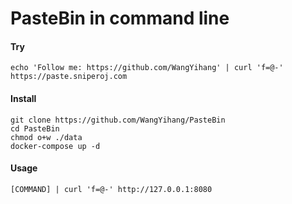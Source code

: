 # PasteBin in command line

#### Try
```
echo 'Follow me: https://github.com/WangYihang' | curl 'f=@-' https://paste.sniperoj.com
```

#### Install
```
git clone https://github.com/WangYihang/PasteBin
cd PasteBin
chmod o+w ./data
docker-compose up -d
```

#### Usage
```
[COMMAND] | curl 'f=@-' http://127.0.0.1:8080
```
